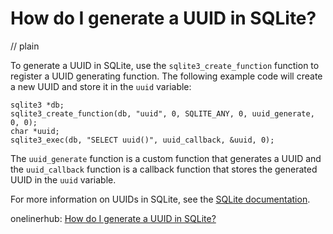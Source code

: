 # How do I generate a UUID in SQLite?
// plain

To generate a UUID in SQLite, use the `sqlite3_create_function` function to register a UUID generating function. The following example code will create a new UUID and store it in the `uuid` variable:

```
sqlite3 *db;
sqlite3_create_function(db, "uuid", 0, SQLITE_ANY, 0, uuid_generate, 0, 0);
char *uuid;
sqlite3_exec(db, "SELECT uuid()", uuid_callback, &uuid, 0);
```

The `uuid_generate` function is a custom function that generates a UUID and the `uuid_callback` function is a callback function that stores the generated UUID in the `uuid` variable.

For more information on UUIDs in SQLite, see the [SQLite documentation](https://www.sqlite.org/lang_corefunc.html#uuid).

onelinerhub: [How do I generate a UUID in SQLite?](https://onelinerhub.com/sqlite/how-do-i-generate-a-uuid-in-sqlite)